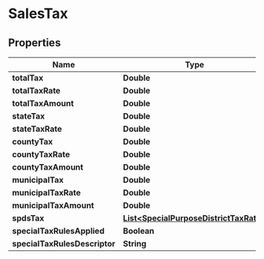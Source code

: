 
# SalesTax

## Properties
Name | Type | Description | Notes
------------ | ------------- | ------------- | -------------
**totalTax** | **Double** |  |  [optional]
**totalTaxRate** | **Double** |  |  [optional]
**totalTaxAmount** | **Double** |  |  [optional]
**stateTax** | **Double** |  |  [optional]
**stateTaxRate** | **Double** |  |  [optional]
**countyTax** | **Double** |  |  [optional]
**countyTaxRate** | **Double** |  |  [optional]
**countyTaxAmount** | **Double** |  |  [optional]
**municipalTax** | **Double** |  |  [optional]
**municipalTaxRate** | **Double** |  |  [optional]
**municipalTaxAmount** | **Double** |  |  [optional]
**spdsTax** | [**List&lt;SpecialPurposeDistrictTaxRate&gt;**](SpecialPurposeDistrictTaxRate.md) |  |  [optional]
**specialTaxRulesApplied** | **Boolean** |  |  [optional]
**specialTaxRulesDescriptor** | **String** |  |  [optional]



